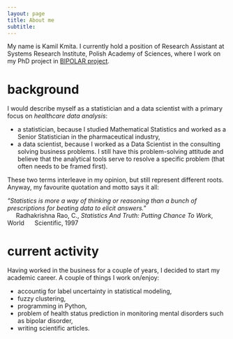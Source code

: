 ```yaml
---
layout: page
title: About me
subtitle: 
---
```


My name is Kamil Kmita. I currently hold a position of Research Assistant at Systems Research Institute, Polish Academy of Sciences, where I work on my PhD
project in [BIPOLAR project](http://bipolar.ibspan.waw.pl/Home.html).

# background

I would describe myself as a statistician and a data scientist with a primary focus on *healthcare data analysis*:

- a statistician, because I studied Mathematical Statistics and worked as a Senior Statistician in the pharmaceutical industry,
- a data scientist, because I worked as a Data Scientist in the consulting solving business problems.
I still have this problem-solving attitude and believe that the analytical tools serve to resolve a specific problem (that often needs to be framed first).

These two terms interleave in my opinion, but still represent different roots.
Anyway, my favourite quotation and motto says it all:

*"Statistics is more a way of thinking or reasoning than a bunch of prescriptions for beating data to elicit answers."*
<br>&nbsp;&nbsp;&nbsp;&nbsp;&nbsp;Radhakrishna Rao, C., *Statistics And Truth: Putting Chance To Work*, World 
&nbsp;&nbsp;&nbsp;&nbsp;&nbsp;Scientific, 1997

# current activity

Having worked in the business for a couple of years, I decided to start my academic career.
A couple of things I work on/enjoy:

- accountig for label uncertainty in statistical modeling,
- fuzzy clustering,
- programming in Python,
- problem of health status prediction in monitoring mental disorders such as bipolar disorder,
- writing scientific articles.
